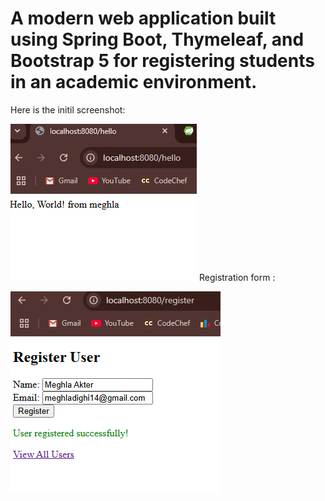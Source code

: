 # A modern web application built using Spring Boot, Thymeleaf, and Bootstrap 5 for registering students in an academic environment.
Here is the initil screenshot:

![Hello Image](hello.png)
Registration form : 

![Registration Image](regis1.png)
